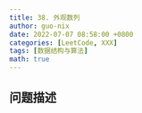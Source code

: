 ```yaml
---
title: 38. 外观数列
author: guo-nix
date: 2022-07-07 08:58:00 +0800
categories: [LeetCode, XXX]
tags: [数据结构与算法]  
math: true
---
```


## 问题描述
